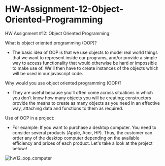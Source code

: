 # HW-Assignment-12-Object-Oriented-Programming
HW Assignment #12: Object Oriented Programming

What is object oriented programming (OOP)?
   - The basic idea of OOP is that we use objects to model real world things
   that we want to represent inside our programs, and/or provide a simple
   way to access functionality that would otherwise be hard or impossible
   to make use of. We'll then have to create instances of the objects
   which will be used in our javascript code.
   
Why would you use object oriented programming (OOP)?
   - They are useful because you'll often come across situations in which
   you don't know how many objects you will be creating; constructors
   provide the means to create as many objects as you need in an
   effective way, attaching data and functions to them as required.
   
Use of OOP in a project:
   - For example: If you want to purchase a desktop computer. You need to
   consider several products (Apple, Acer, HP). Thus, the customer can
   order any of the desktop computer depending on the available efficiency
   and prices of each product. Let's take a look at the project below:!
   
![hw12_oop_computer](https://user-images.githubusercontent.com/72845464/125598419-743de5de-a9c9-4420-b482-e3235891018e.jpg)
